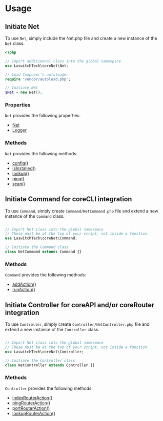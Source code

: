 # Usage
## Initiate Net
To use `Net`, simply include the Net.php file and create a new instance of the `Net` class.

```php
<?php

// Import additionnal class into the global namespace
use LaswitchTech\coreNet\Net;

// Load Composer's autoloader
require 'vendor/autoload.php';

// Initiate Net
$Net = new Net();
```

### Properties
`Net` provides the following properties:

- [Net](https://github.com/LaswitchTech/coreNet)
- [Logger](https://github.com/LaswitchTech/coreLogger)

### Methods
`Net` provides the following methods:

- [config()](methods/Net/config.md)
- [isInstalled()](methods/Net/isInstalled.md)
- [lookup()](methods/Net/lookup.md)
- [ping()](methods/Net/ping.md)
- [scan()](methods/Net/scan.md)

## Initiate Command for coreCLI integration
To use `Command`, simply create `Command/NetCommand.php` file and extend a new instance of the `Command` class.

```php

// Import Net class into the global namespace
// These must be at the top of your script, not inside a function
use LaswitchTech\coreNet\Command;

// Initiate the Command class
class NetCommand extends Command {}
```

### Methods
`Command` provides the following methods:

- [addAction()](methods/Command/addAction.md)
- [runAction()](methods/Command/runAction.md)

## Initiate Controller for coreAPI and/or coreRouter integration
To use `Controller`, simply create `Controller/NetController.php` file and extend a new instance of the `Controller` class.

```php

// Import Net class into the global namespace
// These must be at the top of your script, not inside a function
use LaswitchTech\coreNet\Controller;

// Initiate the Controller class
class NetController extends Controller {}
```

### Methods
`Controller` provides the following methods:

- [indexRouterAction()](methods/Controller/indexRouterAction.md)
- [pingRouterAction()](methods/Controller/pingRouterAction.md)
- [portRouterAction()](methods/Controller/portRouterAction.md)
- [lookupRouterAction()](methods/Controller/lookupRouterAction.md)
